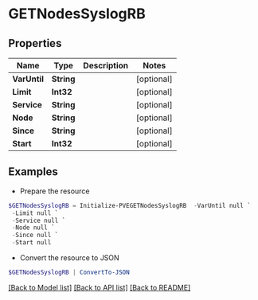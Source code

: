 # GETNodesSyslogRB
## Properties

Name | Type | Description | Notes
------------ | ------------- | ------------- | -------------
**VarUntil** | **String** |  | [optional] 
**Limit** | **Int32** |  | [optional] 
**Service** | **String** |  | [optional] 
**Node** | **String** |  | [optional] 
**Since** | **String** |  | [optional] 
**Start** | **Int32** |  | [optional] 

## Examples

- Prepare the resource
```powershell
$GETNodesSyslogRB = Initialize-PVEGETNodesSyslogRB  -VarUntil null `
 -Limit null `
 -Service null `
 -Node null `
 -Since null `
 -Start null
```

- Convert the resource to JSON
```powershell
$GETNodesSyslogRB | ConvertTo-JSON
```

[[Back to Model list]](../README.md#documentation-for-models) [[Back to API list]](../README.md#documentation-for-api-endpoints) [[Back to README]](../README.md)


